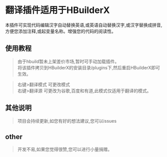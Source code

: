 ﻿# 翻译插件适用于HBuilderX  
  
  本插件可实现代码编辑汉字自动替换英语,或英语自动替换汉字,或汉字替换成拼音,方便您添加注释,或起变量名称。增强您的代码的阅读性。
## 使用教程
> 由于hbuild暂未上架差价市场,暂时可手动加载插件。  
> 将该插件拷贝到HBuilderX的安装目录/plugins下,然后重启HBuilderX即可生效。  
  
> 右键>翻译模式 可更改模式  
> 右键>翻译源 可更改为谷歌,百度和有道,此模式仅适用于翻译的模式。

## 其他说明
> 项目会持续更新,如您有好的想法建议,您可以issues

## other
> 开发不易,如果您觉得很赞,您可以进行小量捐赠。